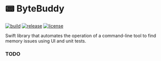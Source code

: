 # 📟 ByteBuddy

[![build](https://github.com/dzhamall/ByteBuddy/actions/workflows/tests.yml/badge.svg)](https://github.com/dzhamall/ByteBuddy/actions/workflows/tests.yml)
[![release](https://github.com/dzhamall/ByteBuddy/actions/workflows/release.yml/badge.svg)](https://github.com/dzhamall/ByteBuddy/actions/workflows/release.yml)
[![license](https://img.shields.io/badge/license-MIT-brightgreen.svg)](https://github.com/dzhamall/ByteBuddy/blob/master/LICENSE)  

Swift library that automates the operation of a command-line tool to find memory issues using UI and unit tests.

### TODO
